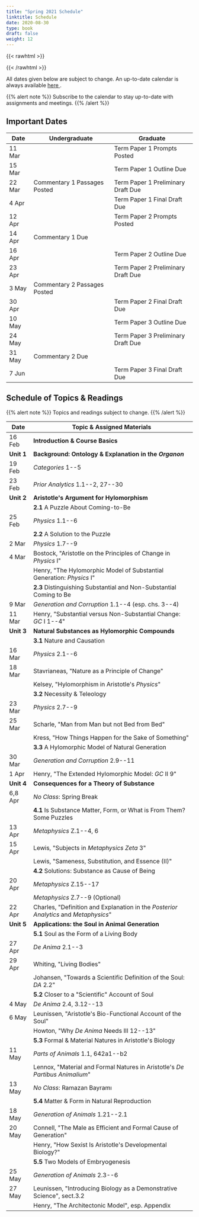 ```yaml
---
title: "Spring 2021 Schedule"
linktitle: Schedule
date: 2020-08-30
type: book
draft: false
weight: 12
---
```


{{< rawhtml >}}
<style>
  a:active,
  a:focus,
  a:hover {
    color: #9b9b9b;
    /* color: #ffdbdc; */
  }
</style>
{{< /rawhtml >}}

All dates given below are subject to change. An up-to-date calendar is always available <a href="https://calendar.google.com/calendar/u/0?cid=Y19vODU4bm1mZzM1Ym1oMzh2NDFhbnQ4cmxyZ0Bncm91cC5jYWxlbmRhci5nb29nbGUuY29t" target="_blank">here <i class="fas fa-external-link-alt"></i></a>. 

{{% alert note %}}
Subscribe to the calendar to stay up-to-date with assignments and meetings.
{{% /alert %}}


## Important Dates

| Date   | Undergraduate                | Graduate                           |
|--------|------------------------------|------------------------------------|
| 11 Mar |                              | Term Paper 1 Prompts Posted        |
| 15 Mar |                              | Term Paper 1 Outline Due           |
| 22 Mar | Commentary 1 Passages Posted | Term Paper 1 Preliminary Draft Due |
| 4 Apr  |                              | Term Paper 1 Final Draft Due       |
| 12 Apr |                              | Term Paper 2 Prompts Posted        |
| 14 Apr | Commentary 1 Due             |                                    |
| 16 Apr |                              | Term Paper 2 Outline Due           |
| 23 Apr |                              | Term Paper 2 Preliminary Draft Due |
| 3 May  | Commentary 2 Passages Posted |                                    |
| 30 Apr |                              | Term Paper 2 Final Draft Due       |
| 10 May |                              | Term Paper 3 Outline Due           |
| 24 May |                              | Term Paper 3 Preliminary Draft Due |
| 31 May | Commentary 2 Due             |                                    |
| 7 Jun  |                              | Term Paper 3 Final Draft Due       |

## Schedule of Topics & Readings

{{% alert note %}}
Topics and readings subject to change.
{{% /alert %}}

| Date       | Topic & Assigned Materials                                                                                           |
|------------|----------------------------------------------------------------------------------------------------------------------|
| 16 Feb     | **Introduction & Course Basics**                                                                                     |
| **Unit 1** | **Background: Ontology & Explanation in the _Organon_**                                                              |
| 19 Feb     | <i class="fa fa-book-open"></i> _Categories_ 1--5                                                                    |
| 23 Feb     | <i class="fa fa-book-open"></i> _Prior Analytics_ 1.1--2, 27--30                                                     |
| **Unit 2** | **Aristotle's Argument for Hylomorphism**                                                                            |
|            | **2.1** A Puzzle About Coming-to-Be                                                                                  |
| 25 Feb     | <i class="fa fa-book-open"></i> _Physics_ 1.1--6                                                                     |
|            | **2.2** A Solution to the Puzzle                                                                                     |
| 2 Mar      | <i class="fa fa-book-open"></i> _Physics_ 1.7--9                                                                     |
| 4 Mar      | <i class="fa fa-book-open"></i> Bostock, "Aristotle on the Principles of Change in _Physics_ I"                      |
|            | <i class="fa fa-book-open"></i> Henry, "The Hylomorphic Model of Substantial Generation: _Physics_ I"                |
|            | **2.3** Distinguishing Substantial and Non-Substantial Coming to Be                                                  |
| 9 Mar      | <i class="fa fa-book-open"></i> _Generation and Corruption_ 1.1--4 (esp. chs. 3--4)                                  |
| 11 Mar     | <i class="fa fa-book-open"></i> Henry, "Substantial versus Non-Substantial Change: _GC_ I 1--4"                      |
| **Unit 3** | **Natural Substances as Hylomorphic Compounds**                                                                      |
|            | **3.1** Nature and Causation                                                                                         |
| 16 Mar     | <i class="fa fa-book-open"></i> _Physics_ 2.1--6                                                                     |
| 18 Mar     | <i class="fa fa-book-open"></i> Stavrianeas, "Nature as a Principle of Change"                                       |
|            | <i class="fa fa-book-open"></i> Kelsey, "Hylomorphism in Aristotle's _Physics_"                                      |
|            | **3.2** Necessity & Teleology                                                                                        |
| 23 Mar     | <i class="fa fa-book-open"></i> _Physics_ 2.7--9                                                                     |
| 25 Mar     | <i class="fa fa-book-open"></i> Scharle, "Man from Man but not Bed from Bed"                                         |
|            | <i class="fa fa-book-open"></i> Kress, "How Things Happen for the Sake of Something"                                 |
|            | **3.3** A Hylomorphic Model of Natural Generation                                                                    |
| 30 Mar     | <i class="fa fa-book-open"></i> _Generation and Corruption_ 2.9--11                                                  |
| 1 Apr      | <i class="fa fa-book-open"></i>  Henry, "The Extended Hylomorphic Model: _GC_ II 9"                                  |
| **Unit 4** | **Consequences for a Theory of Substance**                                                                           |
| 6,8 Apr    | _No Class_: Spring Break                                                                                             |
|            | **4.1** Is Substance Matter, Form, or What is From Them? Some Puzzles                                                |
| 13 Apr     | <i class="fa fa-book-open"></i> _Metaphysics_ Z.1--4, 6                                                              |
| 15 Apr     | <i class="fa fa-book-open"></i> Lewis, "Subjects in _Metaphysics Zeta_ 3"                                            |
|            | <i class="fa fa-book-open"></i> Lewis, "Sameness, Substitution, and Essence (II)"                                    |
|            | **4.2** Solutions: Substance as Cause of Being                                                                       |
| 20 Apr     | <i class="fa fa-book-open"></i> _Metaphysics_ Z.15--17                                                               |
|            | <i class="fa fa-book-open"></i> _Metaphysics_ Z.7--9 (Optional)                                                      |
| 22 Apr     | <i class="fa fa-book-open"></i> Charles, "Definition and Explanation in the _Posterior Analytics_ and _Metaphysics_" |
| **Unit 5** | **Applications: the Soul in Animal Generation**                                                                      |
|            | **5.1** Soul as the Form of a Living Body                                                                            |
| 27 Apr     | <i class="fa fa-book-open"></i> _De Anima_ 2.1--3                                                                    |
| 29 Apr     | <i class="fa fa-book-open"></i> Whiting, "Living Bodies"                                                             |
|            | <i class="fa fa-book-open"></i> Johansen, "Towards a Scientific Definition of the Soul: _DA_ 2.2"                    |
|            | **5.2** Closer to a "Scientific" Account of Soul                                                                     |
| 4 May      | <i class="fa fa-book-open"></i> _De Anima_ 2.4, 3.12--13                                                             |
| 6 May      | <i class="fa fa-book-open"></i> Leunissen, "Aristotle's Bio-Functional Account of the Soul"                          |
|            | <i class="fa fa-book-open"></i> Howton, "Why _De Anima_ Needs III 12--13"                                            |
|            | **5.3** Formal & Material Natures in Aristotle's Biology                                                             |
| 11 May     | <i class="fa fa-book-open"></i> _Parts of Animals_ 1.1, 642a1--b2                                                    |
|            | <i class="fa fa-book-open"></i> Lennox, "Material and Formal Natures in Aristotle's _De Partibus Animalium_"         |
| 13 May     | _No Class_: Ramazan Bayramı                                                                                          |
|            | **5.4** Matter & Form in Natural Reproduction                                                                        |
| 18 May     | <i class="fa fa-book-open"></i> _Generation of Animals_ 1.21--2.1                                                    |
| 20 May     | <i class="fa fa-book-open"></i> Connell, "The Male as Efficient and Formal Cause of Generation"                      |
|            | <i class="fa fa-book-open"></i> Henry, "How Sexist Is Aristotle's Developmental Biology?"                            |
|            | **5.5** Two Models of Embryogenesis                                                                                  |
| 25 May     | <i class="fa fa-book-open"></i> _Generation of Animals_ 2.3--6                                                       |
| 27 May     | <i class="fa fa-book-open"></i> Leunissen, "Introducing Biology as a Demonstrative Science", sect.3.2                |
|            | <i class="fa fa-book-open"></i> Henry, "The Architectonic Model", esp. Appendix                                      |

